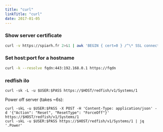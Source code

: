 ```yaml
---
title: "curl"
linkTitle: "curl"
date: 2017-01-05
---
```


### Show server certificate

```bash
curl -v https://spiarh.fr 2>&1 | awk 'BEGIN { cert=0 } /^\* SSL connection/ { cert=1 } /^\*/ { if (cert) print }'
```


### Set host:port for a hostname

```bash
curl -k --resolve fqdn:443:192.168.0.1 https://fqdn
```

### redfish ilo

```
curl -sk -L -u $USER:$PASS https://$HOST/redfish/v1/Systems/1
```

Power off server (takes ~6s):

```
curl -skL -u $USER:$PASS -X POST -H 'Content-Type: application/json' -d '{"Action": "Reset", "ResetType": "ForceOff"}' https://$HOST/redfish/v1/Systems/1
curl -skL -u $USER:$PASS https://$HOST/redfish/v1/Systems/1 | jq '.Power'
```
